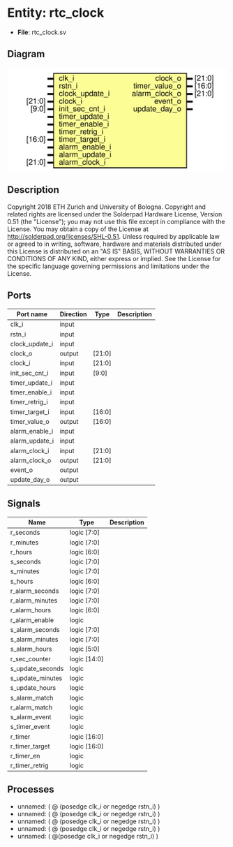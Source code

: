 # Entity: rtc_clock

- **File**: rtc_clock.sv
## Diagram

![Diagram](rtc_clock.svg "Diagram")
## Description

Copyright 2018 ETH Zurich and University of Bologna.
 Copyright and related rights are licensed under the Solderpad Hardware
 License, Version 0.51 (the "License"); you may not use this file except in
 compliance with the License.  You may obtain a copy of the License at
 http://solderpad.org/licenses/SHL-0.51. Unless required by applicable law
 or agreed to in writing, software, hardware and materials distributed under
 this License is distributed on an "AS IS" BASIS, WITHOUT WARRANTIES OR
 CONDITIONS OF ANY KIND, either express or implied. See the License for the
 specific language governing permissions and limitations under the License.
 
## Ports

| Port name      | Direction | Type   | Description |
| -------------- | --------- | ------ | ----------- |
| clk_i          | input     |        |             |
| rstn_i         | input     |        |             |
| clock_update_i | input     |        |             |
| clock_o        | output    | [21:0] |             |
| clock_i        | input     | [21:0] |             |
| init_sec_cnt_i | input     | [9:0]  |             |
| timer_update_i | input     |        |             |
| timer_enable_i | input     |        |             |
| timer_retrig_i | input     |        |             |
| timer_target_i | input     | [16:0] |             |
| timer_value_o  | output    | [16:0] |             |
| alarm_enable_i | input     |        |             |
| alarm_update_i | input     |        |             |
| alarm_clock_i  | input     | [21:0] |             |
| alarm_clock_o  | output    | [21:0] |             |
| event_o        | output    |        |             |
| update_day_o   | output    |        |             |
## Signals

| Name             | Type         | Description |
| ---------------- | ------------ | ----------- |
| r_seconds        | logic [7:0]  |             |
| r_minutes        | logic [7:0]  |             |
| r_hours          | logic [6:0]  |             |
| s_seconds        | logic [7:0]  |             |
| s_minutes        | logic [7:0]  |             |
| s_hours          | logic [6:0]  |             |
| r_alarm_seconds  | logic [7:0]  |             |
| r_alarm_minutes  | logic [7:0]  |             |
| r_alarm_hours    | logic [6:0]  |             |
| r_alarm_enable   | logic        |             |
| s_alarm_seconds  | logic [7:0]  |             |
| s_alarm_minutes  | logic [7:0]  |             |
| s_alarm_hours    | logic [5:0]  |             |
| r_sec_counter    | logic [14:0] |             |
| s_update_seconds | logic        |             |
| s_update_minutes | logic        |             |
| s_update_hours   | logic        |             |
| s_alarm_match    | logic        |             |
| r_alarm_match    | logic        |             |
| s_alarm_event    | logic        |             |
| s_timer_event    | logic        |             |
| r_timer          | logic [16:0] |             |
| r_timer_target   | logic [16:0] |             |
| r_timer_en       | logic        |             |
| r_timer_retrig   | logic        |             |
## Processes
- unnamed: ( @ (posedge clk_i or negedge rstn_i) )
- unnamed: ( @ (posedge clk_i or negedge rstn_i) )
- unnamed: ( @ (posedge clk_i or negedge rstn_i) )
- unnamed: ( @ (posedge clk_i or negedge rstn_i) )
- unnamed: ( @(posedge clk_i or negedge rstn_i) )
